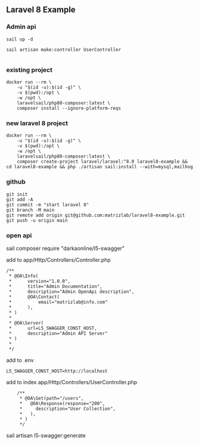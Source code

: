 ## Laravel 8 Example

### Admin api

```
sail up -d

sail artisan make:controller UserController


```

### existing project

```
docker run --rm \
    -u "$(id -u):$(id -g)" \
    -v $(pwd):/opt \
    -w /opt \
    laravelsail/php80-composer:latest \
    composer install --ignore-platform-reqs
```

### new laravel 8 project

```
docker run --rm \
    -u "$(id -u):$(id -g)" \
    -v $(pwd):/opt \
    -w /opt \
    laravelsail/php80-composer:latest \
    composer create-project laravel/laravel:^8.0 laravel8-example && cd laravel8-example && php ./artisan sail:install --with=mysql,mailhog
```

### github

```
git init
git add -A
git commit -m "start laravel 8"
git branch -M main
git remote add origin git@github.com:matrizlab/laravel8-example.git
git push -u origin main
```

### open api

sail composer require "darkaonline/l5-swagger"

add to app/Http/Controllers/Controller.php
```
/**
 * @OA\Info(
 *      version="1.0.0",
 *      title="Admin Documentation",
 *      description="Admin OpenApi description",
 *      @OA\Contact(
 *          email="matrizlab@info.com"
 *      ),
 * )
 *
 * @OA\Server(
 *      url=L5_SWAGGER_CONST_HOST,
 *      description="Admin API Server"
 * )
 *
 */
```

add to .env
```
L5_SWAGGER_CONST_HOST=http://localhost
```

add to index app/Http/Controllers/UserController.php
```
    /**
     * @OA\Get(path="/users",
     *   @OA\Response(response="200",
     *     description="User Collection",
     *   ),
     * )
     */
```

sail artisan l5-swagger:generate

